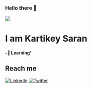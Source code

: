 ### Hello there 👋
![](https://i.gifer.com/origin/9d/9d19daab419459b42473e81260c31ce4_w200.gif)
# I am Kartikey Saran
#### -🌱 Learning'
## Reach me
[![LinkedIn][linkedin-shield]][linkedin-url]
[![Twitter][twitter-shield]][twitter-url]







[linkedin-shield]: https://img.shields.io/badge/-LinkedIn-black.svg?style=for-the-badge&logo=linkedin&colorB=555
[linkedin-url]: https://www.linkedin.com/in/kartikeysaran/
[twitter-url]: https://twitter.com/sarankartikey
[twitter-shield]: https://img.shields.io/badge/-Twitter-blue.svg?style=for-the-badge&logo=twitter&colorB=add


